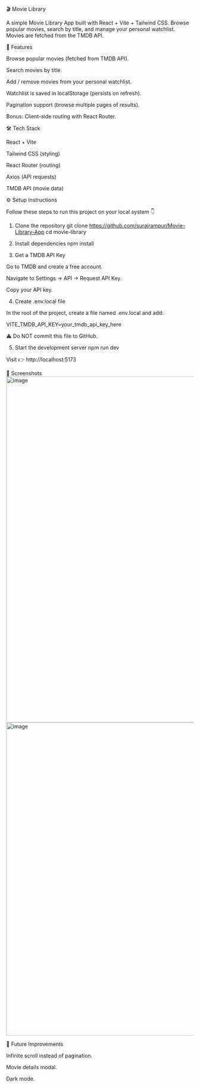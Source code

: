 🎬 Movie Library

A simple Movie Library App built with React + Vite + Tailwind CSS.
Browse popular movies, search by title, and manage your personal watchlist.
Movies are fetched from the TMDB API.

🚀 Features

Browse popular movies (fetched from TMDB API).

Search movies by title.

Add / remove movies from your personal watchlist.

Watchlist is saved in localStorage (persists on refresh).

Pagination support (browse multiple pages of results).

Bonus: Client-side routing with React Router.


🛠️ Tech Stack

React + Vite

Tailwind CSS (styling)

React Router (routing)

Axios (API requests)

TMDB API (movie data)



⚙️ Setup Instructions

Follow these steps to run this project on your local system 👇

1. Clone the repository
git clone https://github.com/surajrampur/Movie-Library-App
cd movie-library

2. Install dependencies
npm install

3. Get a TMDB API Key

Go to TMDB
 and create a free account.

Navigate to Settings → API → Request API Key.

Copy your API key.

4. Create .env.local file

In the root of the project, create a file named .env.local and add:

VITE_TMDB_API_KEY=your_tmdb_api_key_here


⚠️ Do NOT commit this file to GitHub.

5. Start the development server
npm run dev


Visit 👉 http://localhost:5173



📸 Screenshots 
<img width="1908" height="928" alt="image" src="https://github.com/user-attachments/assets/5d1e4d7d-af8a-4f59-82be-921a3ba3ffcb" />
<img width="1421" height="840" alt="image" src="https://github.com/user-attachments/assets/bbe41226-c6c6-4627-9c84-f9cb78e27312" />



📌 Future Improvements

Infinite scroll instead of pagination.

Movie details modal.

Dark mode.
